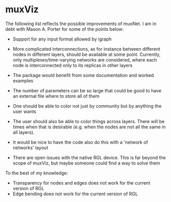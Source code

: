 muxViz
======

The following list reflects the possible improvements of muxNet. I am in debt with Mason A. Porter for some of the points below:

- Support for any input format allowed by igraph

- More complicated interconnections, as for instance between different nodes in different layers, should be available at some point. Currently, only multiplexes/time-varying networks are considered, where each node is interconnected only to its replicas in other layers

- The package would benefit from some documentation and worked examples

- The number of parameters can be so large that could be good to have an external file where to store all of them

- One should be able to color not just by community but by anything the user wants

- The user should also be able to color things across layers. There will be times when that is desirable (e.g. when the nodes are not all the same in all layers).

- It would be nice to have the code also do this with a 'network of networks' layout

- There are open issues with the native RGL device. This is far beyond the scope of muxViz, but maybe someone could find a way to solve them


To the best of my knowledge:

- Transparency for nodes and edges does not work for the current version of RGL 
- Edge bending does not work for the current version of RGL
